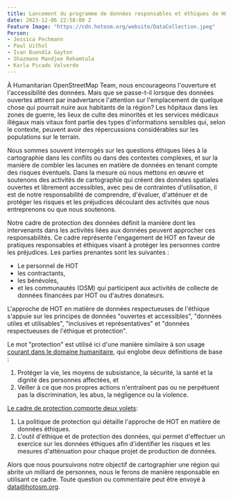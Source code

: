 ```yaml
---
title: Lancement du programme de données responsables et éthiques de HOT
date: 2023-12-06 22:58:00 Z
Feature Image: "https://cdn.hotosm.org/website/DataCollection.jpeg"
Person:
- Jessica Pechmann
- Paul Uithol
- Ivan Buendía Gayton
- Shazmane Mandjee Rehamtula
- Karla Picado Valverde
---
```


À Humanitarian OpenStreetMap Team, nous encourageons l'ouverture et l'accessibilité des données. Mais que se passe-t-il lorsque des données ouvertes attirent par inadvertance l'attention sur l'emplacement de quelque chose qui pourrait nuire aux habitants de la région? Les hôpitaux dans les zones de guerre, les lieux de culte des minorités et les services médicaux illégaux mais vitaux font partie des types d'informations sensibles qui, selon le contexte, peuvent avoir des répercussions considérables sur les populations sur le terrain.

Nous sommes souvent interrogés sur les questions éthiques liées à la cartographie dans les conflits ou dans des contextes complexes, et sur la manière de combler les lacunes en matière de données en tenant compte des risques éventuels. Dans la mesure où nous mettons en œuvre et soutenons des activités de cartographie qui créent des données spatiales ouvertes et librement accessibles, avec peu de contraintes d'utilisation, il est de notre responsabilité de comprendre, d'évaluer, d'atténuer et de protéger les risques et les préjudices découlant des activités que nous entreprenons ou que nous soutenons.

Notre cadre de protection des données définit la manière dont les intervenants dans les activités liées aux données peuvent approcher ces responsabilités. Ce cadre représente l'engagement de HOT en faveur de pratiques responsables et éthiques visant à protéger les personnes contre les préjudices. Les parties prenantes sont les suivantes : 
* Le personnel de HOT
* les contractants,
* les bénévoles,
* et les communautés (OSM) qui participent aux activités de collecte de données financées par HOT ou d'autres donateurs.

L'approche de HOT en matière de données respectueuses de l'éthique s'appuie sur les principes de données "ouvertes et accessibles", "données utiles et utilisables", "inclusives et représentatives" et "données respectueuses de l'éthique et protection".

Le mot "protection" est utilisé ici d'une manière similaire à son usage [courant dans le domaine humanitaire](https://www.unocha.org/es/themes/protection), qui englobe deux définitions de base :
1. Protéger la vie, les moyens de subsistance, la sécurité, la santé et la dignité des personnes affectées, et
2. Veiller à ce que nos propres actions n'entraînent pas ou ne perpétuent pas la discrimination, les abus, la négligence ou la violence.

[Le cadre de protection comporte deux volets](https://github.com/hotosm/data_protection_project/):
1. La politique de protection qui détaille l'approche de HOT en matière de données éthiques.
2. L'outil d'éthique et de protection des données, qui permet d'effectuer un exercice sur les données éthiques afin d'identifier les risques et les mesures d'atténuation pour chaque projet de production de données.

Alors que nous poursuivons notre objectif de cartographier une région qui abrite un milliard de personnes, nous le ferons de manière responsable en utilisant ce cadre. Toute question ou commentaire peut être envoyé à [data@hotosm.org](data@hotosm.org). 